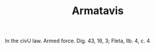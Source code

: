 ---
title: Armatavis
permalink: "/definitions/armatavis.html"
body: In the civU law. Armed force. Dig. 43, 16, 3; Fleta, llb. 4, c. 4
published_at: '2018-07-07'
layout: post
---